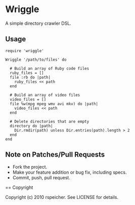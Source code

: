 # Wriggle

A simple directory crawler DSL.

## Usage

    require 'wriggle'

    Wriggle '/path/to/files' do

      # Build an array of Ruby code files
      ruby_files = []
      file :rb do |path|
        ruby_files << path
      end

      # Build an array of video files
      video_files = []
      file %w(mpg mpeg wmv avi mkv) do |path|
        video_files << path
      end

      # Delete directories that are empty
      directory do |path|
        Dir.rmdir(path) unless Dir.entries(path).length > 2
      end
    end

## Note on Patches/Pull Requests

* Fork the project.
* Make your feature addition or bug fix, including specs.
* Commit, push, pull request.

== Copyright

Copyright (c) 2010 rspeicher. See LICENSE for details.
